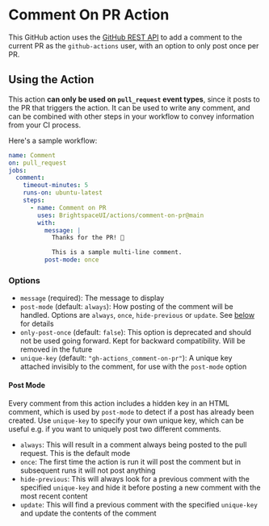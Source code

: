 # Comment On PR Action

This GitHub action uses the [GitHub REST API](https://octokit.github.io/rest.js/v19#issues-create-comment) to add a comment to the current PR as the `github-actions` user, with an option to only post once per PR.

## Using the Action

This action **can only be used on `pull_request` event types**, since it posts to the PR that triggers the action. It can be used to write any comment, and can be combined with other steps in your workflow to convey information from your CI process.

Here's a sample workflow:

```yml
name: Comment
on: pull_request
jobs:
  comment:
    timeout-minutes: 5
    runs-on: ubuntu-latest
    steps:
      - name: Comment on PR
        uses: BrightspaceUI/actions/comment-on-pr@main
        with:
          message: |
            Thanks for the PR! 🎉

            This is a sample multi-line comment.
          post-mode: once
```

### Options

* `message` (required): The message to display
* `post-mode` (default: `always`): How posting of the comment will be handled. Options are `always`, `once`, `hide-previous` or `update`. See [below](#post-mode) for details
* `only-post-once` (default: `false`): This option is deprecated and should not be used going forward. Kept for backward compatibility. Will be removed in the future
* `unique-key` (default: `"gh-actions_comment-on-pr"`): A unique key attached invisibly to the comment, for use with the `post-mode` option

#### Post Mode

Every comment from this action includes a hidden key in an HTML comment, which is used by `post-mode` to detect if a post has already been created. Use `unique-key` to specify your own unique key, which can be useful e.g. if you want to uniquely post two different comments.

* `always`: This will result in a comment always being posted to the pull request. This is the default mode
* `once`: The first time the action is run it will post the comment but in subsequent runs it will not post anything
* `hide-previous`: This will always look for a previous comment with the specified `unique-key` and hide it before posting a new comment with the most recent content
* `update`: This will find a previous comment with the specified `unique-key` and update the contents of the comment
